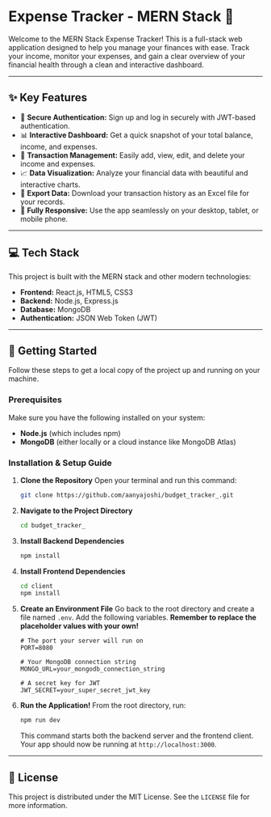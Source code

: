 # Expense Tracker - MERN Stack 💸


Welcome to the MERN Stack Expense Tracker! This is a full-stack web application designed to help you manage your finances with ease. Track your income, monitor your expenses, and gain a clear overview of your financial health through a clean and interactive dashboard.

---

## ✨ Key Features

* 🔐 **Secure Authentication:** Sign up and log in securely with JWT-based authentication.
* 📊 **Interactive Dashboard:** Get a quick snapshot of your total balance, income, and expenses.
* 💸 **Transaction Management:** Easily add, view, edit, and delete your income and expenses.
* 📈 **Data Visualization:** Analyze your financial data with beautiful and interactive charts.
* 📄 **Export Data:** Download your transaction history as an Excel file for your records.
* 📱 **Fully Responsive:** Use the app seamlessly on your desktop, tablet, or mobile phone.

---

## 💻 Tech Stack

This project is built with the MERN stack and other modern technologies:

* **Frontend:** React.js, HTML5, CSS3
* **Backend:** Node.js, Express.js
* **Database:** MongoDB
* **Authentication:** JSON Web Token (JWT)

---

## 🚀 Getting Started

Follow these steps to get a local copy of the project up and running on your machine.

### Prerequisites

Make sure you have the following installed on your system:

* **Node.js** (which includes npm)
* **MongoDB** (either locally or a cloud instance like MongoDB Atlas)

### Installation & Setup Guide

1.  **Clone the Repository**
    Open your terminal and run this command:
    ```sh
    git clone https://github.com/aanyajoshi/budget_tracker_.git

2.  **Navigate to the Project Directory**
    ```sh
    cd budget_tracker_
    ```

3.  **Install Backend Dependencies**
    ```sh
    npm install
    ```

4.  **Install Frontend Dependencies**
    ```sh
    cd client
    npm install
    ```

5.  **Create an Environment File**
    Go back to the root directory and create a file named `.env`. Add the following variables. **Remember to replace the placeholder values with your own!**
    ```env
    # The port your server will run on
    PORT=8080

    # Your MongoDB connection string
    MONGO_URL=your_mongodb_connection_string

    # A secret key for JWT
    JWT_SECRET=your_super_secret_jwt_key
    ```

6.  **Run the Application!**
    From the root directory, run:
    ```sh
    npm run dev
    ```
    This command starts both the backend server and the frontend client. Your app should now be running at `http://localhost:3000`.

---


## 📄 License

This project is distributed under the MIT License. See the `LICENSE` file for more information.
